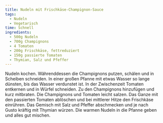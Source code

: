 ```yaml
---
title: Nudeln mit Frischkäse-Champignon-Sauce
tags:
  - Nudeln
  - Vegetarisch
time: Schnell
ingredients:
  - 500g Nudeln
  - 700g Champignons
  - 4 Tomaten
  - 200g Frischkäse, fettreduziert
  - 150g passierte Tomaten
  - Thymian, Salz und Pfeffer
---
```

Nudeln kochen. Währenddessen die Champignons putzen, schälen und in Scheiben
schneiden. In einer großen Pfanne mit etwas Wasser so lange dünsten, bis das
Wasser verdunstet ist. In der Zwischenzeit Tomaten entkernen und in Würfel
schneiden. Zu den Champignons hinzufügen und kurz mitbraten. Die Champignons
und Tomaten leicht salzen. Das Ganze mit den passierten Tomaten ablöschen und
bei mittlerer Hitze den Frischkäse einrühren. Das Gemisch mit Salz und Pfeffer
abschmecken und je nach Gusto kräftig mit Thymian würzen. Die warmen Nudeln in
die Pfanne geben und alles gut mischen.
